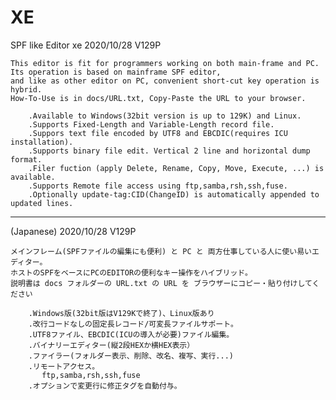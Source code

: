 # XE
SPF like Editor xe           2020/10/28 V129P

    This editor is fit for programmers working on both main-frame and PC.
    Its operation is based on mainframe SPF editor,
    and like as other editor on PC, convenient short-cut key operation is hybrid.
    How-To-Use is in docs/URL.txt, Copy-Paste the URL to your browser.

        .Available to Windows(32bit version is up to 129K) and Linux.
        .Supports Fixed-Length and Variable-Length record file.
        .Suppors text file encoded by UTF8 and EBCDIC(requires ICU installation).
        .Supports binary file edit. Vertical 2 line and horizontal dump format.
        .Filer fuction (apply Delete, Rename, Copy, Move, Execute, ...) is available.
        .Supports Remote file access using ftp,samba,rsh,ssh,fuse.
        .Optionally update-tag:CID(ChangeID) is automatically appended to updated lines.

*********************************************************************************************
(Japanese)                   2020/10/28 V129P

    メインフレーム(SPFファイルの編集にも便利) と PC と 両方仕事している人に使い易いエディター。
    ホストのSPFをベースにPCのEDITORの便利なキー操作をハイブリッド。
    説明書は docs フォルダーの URL.txt の URL を ブラウザーにコピー・貼り付けしてください

        .Windows版(32bit版はV129Kで終了)、Linux版あり
        .改行コードなしの固定長レコード/可変長ファイルサポート。
        .UTF8ファイル、EBCDIC(ICUの導入が必要)ファイル編集。
        .バイナリーエディター(縦2段HEXか横HEX表示）
        .ファイラー(フォルダー表示、削除、改名、複写、実行...)
        .リモートアクセス。
           ftp,samba,rsh,ssh,fuse
        .オプションで変更行に修正タグを自動付与。

